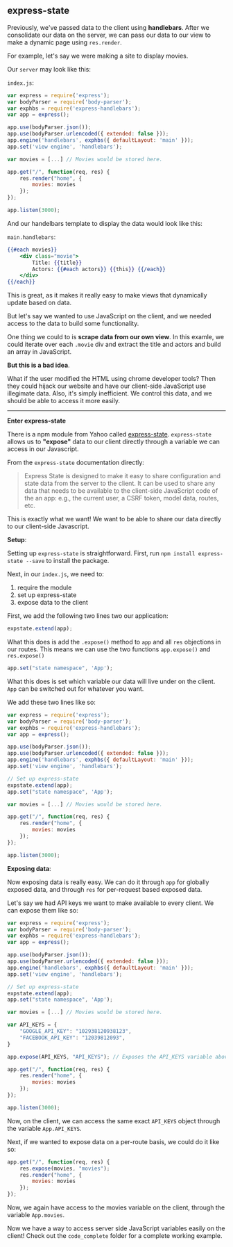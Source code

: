 ## express-state

Previously, we've passed data to the client using **handlebars**. After we consolidate our data on the server, we can pass our data to our view to make a dynamic page using `res.render`.

For example, let's say we were making a site to display movies. 

Our `server` may look like this:

`index.js`:
```javascript
var express = require('express');
var bodyParser = require('body-parser');
var exphbs = require('express-handlebars');
var app = express();

app.use(bodyParser.json());
app.use(bodyParser.urlencoded({ extended: false }));
app.engine('handlebars', exphbs({ defaultLayout: 'main' }));
app.set('view engine', 'handlebars');

var movies = [...] // Movies would be stored here. 

app.get("/", function(req, res) {
    res.render("home", {
        movies: movies
    });
});

app.listen(3000);
```

And our handelbars template to display the data would look like this: 

`main.handlebars`:
```handlebars
{{#each movies}}
    <div class="movie">
        Title: {{title}}
        Actors: {{#each actors}} {{this}} {{/each}}
    </div>
{{/each}}
```

This is great, as it makes it really easy to make views that dynamically update based on data. 

But let's say we wanted to use JavaScript on the client, and we needed access to the data to build some functionality. 

One thing we could to is **scrape data from our own view**. In this examle, we could iterate over each `.movie` div and extract the title and actors and build an array in JavaScript. 

**But this is a bad idea**. 

What if the user modified the HTML using chrome developer tools? Then they could hijack our website and have our client-side JavaScript use illegimate data. Also, it's simply inefficient. We control this data, and we should be able to access it more easily. 

---


**Enter express-state**

There is a npm module from Yahoo called [express-state](https://github.com/yahoo/express-state). `express-state` allows us to **"expose"** data to our client directly through a variable we can access in our Javascript. 

From the `express-state` documentation directly:  

> Express State is designed to make it easy to share configuration and state data from the server to the client. It can be used to share any data that needs to be available to the client-side JavaScript code of the an app: e.g., the current user, a CSRF token, model data, routes, etc.

This is exactly what we want! We want to be able to share our data directly to our client-side Javascript. 

**Setup**:

Setting up `express-state` is straightforward. First, run `npm install express-state --save` to install the package. 

Next, in our `index.js`, we need to: 
1. require the module
2. set up express-state
3. expose data to the client

First, we add the following two lines two our application: 

```javascript
expstate.extend(app);
```

What this does is add the `.expose()` method to `app` and all `res` objections in our routes. This means we can use the two functions `app.expose()` and `res.expose()`

```javascript
app.set("state namespace", 'App');
```

What this does is set which variable our data will live under on the client. `App` can be switched out for whatever you want. 

We add these two lines like so: 

```javascript
var express = require('express');
var bodyParser = require('body-parser');
var exphbs = require('express-handlebars');
var app = express();

app.use(bodyParser.json());
app.use(bodyParser.urlencoded({ extended: false }));
app.engine('handlebars', exphbs({ defaultLayout: 'main' }));
app.set('view engine', 'handlebars');

// Set up express-state
expstate.extend(app);
app.set("state namespace", 'App'); 

var movies = [...] // Movies would be stored here. 

app.get("/", function(req, res) {
    res.render("home", {
        movies: movies
    });
});

app.listen(3000);
```

**Exposing data**: 

Now exposing data is really easy. We can do it through `app` for globally exposed data, and through `res` for per-request based exposed data. 

Let's say we had API keys we want to make available to every client. We can expose them like so: 

```javascript
var express = require('express');
var bodyParser = require('body-parser');
var exphbs = require('express-handlebars');
var app = express();

app.use(bodyParser.json());
app.use(bodyParser.urlencoded({ extended: false }));
app.engine('handlebars', exphbs({ defaultLayout: 'main' }));
app.set('view engine', 'handlebars');

// Set up express-state
expstate.extend(app);
app.set("state namespace", 'App'); 

var movies = [...] // Movies would be stored here. 

var API_KEYS = {
    "GOOGLE_API_KEY": "102938120938123", 
    "FACEBOOK_API_KEY": "12039812093",
}

app.expose(API_KEYS, "API_KEYS"); // Exposes the API_KEYS variable above

app.get("/", function(req, res) {
    res.render("home", {
        movies: movies
    });
});

app.listen(3000);
```

Now, on the client, we can access the same exact `API_KEYS` object through the variable `App.API_KEYS`. 

Next, if we wanted to expose data on a per-route basis, we could do it like so: 

```javascript
app.get("/", function(req, res) {
    res.expose(movies, "movies");
    res.render("home", {
        movies: movies
    });
});
```

Now, we again have access to the movies variable on the client, through the variable `App.movies`. 

Now we have a way to access server side JavaScript variables easily on the client! Check out the `code_complete` folder for a complete working example. 

